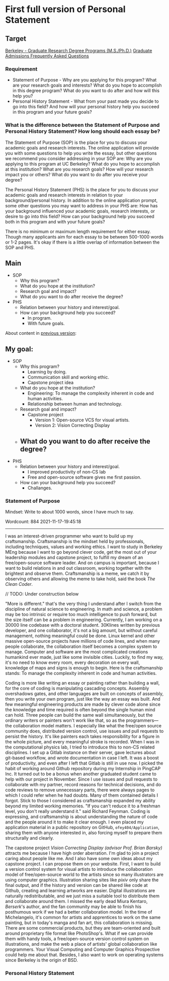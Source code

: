 First full version of Personal Statement
========================================

## Target

[Berkeley - Graduate Research Degree Programs (M.S./Ph.D.)](https://eecs.berkeley.edu/academics/graduate/research-programs/admissions)
[Graduate Admissions Frequently Asked Questions](https://eecs.berkeley.edu/academics/graduate/faq)

### Requirement

- Statement of Purpose - Why are you applying for this program? What are your research goals and interests? What do you hope to accomplish in this degree program? What do you want to do after and how will this help you?
- Personal History Statement - What from your past made you decide to go into this field? And how will your personal history help you succeed in this program and your future goals?

### What is the difference between the Statement of Purpose and Personal History Statement? How long should each essay be?

The Statement of Purpose (SOP) is the place for you to discuss your academic goals and research interests. The online application will provide you with some questions to help you write the essay, but other questions we recommend you consider addressing in your SOP are: Why are you applying to this program at UC Berkeley? What do you hope to accomplish at this institution? What are you research goals? How will your research impact you or others? What do you want to do after you receive your degree?

The Personal History Statement (PHS) is the place for you to discuss your academic goals and research interests in relation to your background/personal history. In addition to the online application prompt, some other questions you may want to address in your PHS are: How has your background influenced your academic goals, research interests, or desire to go into this field? How can your background help you succeed both in this program and with your future goals?

There is no minimum or maximum length requirement for either essay. Though many applicants aim for each essay to be between 500-1000 words or 1-2 pages. It's okay if there is a little overlap of information between the SOP and PHS.

## Main

- SOP
  - Why this program?
  - What do you hope at the institution?
  - Research goal and impact?
  - What do you want to do after receive the degree? 
- PHS
  - Relation between your history and interest/goal.
  - How can your background help you succeed?
    - In program.
    - With future goals.

About content in [previous version](2-craftsmanship.en.md):

My goal:
- 

- SOP
  - Why this program?
    - Learning by doing.
    - Communication skill and working ethic.
    - Capstone project idea
  - What do you hope at the institution?
    - Engineering: To manage the complexity inherent in code and human activities.
    - Relationship between human and technology.
  - Research goal and impact?
    - Capstone project
      - Version 1: Open-source VCS for visual artists.
      - Version 2: Vision Correcting Display
  - What do you want to do after receive the degree? 
    - 
- PHS
  - Relation between your history and interest/goal.
    - I improved productivity of non-CS lab
    - Free and open-source software gives me first passion.
  - How can your background help you succeed?
    - Challanges.

### Statement of Purpose

Mindset: Write to about 1000 words, since I have much to say.

Wordcount: 884 2021-11-17-19:45:18

----

I was an interest-driven programmer who want to build up my craftsmanship. Craftsmanship is the mindset held by professionals, including techniques, values and working ethics. I want to study in Berkeley MEng because I want to go beyond clever code, get the most out of your leadership modules and capstone project, to fulfill my dream of an free/open-source software leader. And on campus is important, because I want to build relations in and out classroom, working together with the brightest and observe them. Craftsmanship is a meme, we catch it by observing others and allowing the meme to take hold, said the book *The Clean Coder*.

// TODO: Under construction below

"More is different." that's the very thing I understand after I switch from the discipline of natural science to engineering. In math and science, a problem may be too intrinsic or require too much intelligence to push forward, but the size itself can be a problem in engineering. Currently, I am working on a 30000 line codebase with a doctoral student. 30Klines written by previous developer, and one collaborator, it's not a big amount, but without careful management, nothing meaningful could be done. Linux kernel and other massive open-source projects have millions of code lines, and when many people collaborate, the collaboration itself becomes a complex system to manage. Computer and software are the most complicated creations humankind ever made, just like some invisible cities. Luckily, to find my way, it's no need to know every room, every decoration on every wall, knowledge of maps and signs is enough to begin. Here is the craftsmanship stands: To manage the complexity inherent in code and human activities.

Coding is more like writing an essay or painting rather than building a wall, for the core of coding is manipulating cascading concepts. Assembly overshadows gates, and other languages are built on concepts of assembly, then you write your own program, just like the way an essay was built. And few meaningful engineering products are made by clever code alone since the knowledge and time required is often beyond the single human mind can hold. Three people can build the same wall simultaneously, but the ordinary writers or painters won't work like that, so as the programmers—the collaboration model matters. I especially like what the free/open source community does, distributed version control, use issues and pull requests to persist the history. It's like painters each takes responsibility for a figure in the whole picture, and every meaningful stroke is recorded. When I was in the computational physics lab, I tried to introduce this to non-CS related disciplines. I set up a Gitlab instance on their server, gave lectures about git-based workflow, and wrote documentation in case I left. It was a boost of productivity, and even after I left that Gitlab is still in use now. I picked the habit of working around Github repository during my Internship in PingCAP Inc. It turned out to be a bonus when another graduated student came to help with our project in November. Since I use issues and pull requests to collaborate with my partner, record reasons for technical decisions, and do code reviews to remove unnecessary parts, there were always pages to which I could refer when he had doubts. Many of them contained details I forgot. Stick to those I considered as craftsmanship expanded my ability beyond my limited working memories. "If you can't reduce it to a freshman level, you don't really understand it." said Richard Feynman. Coding is expressing, and craftsmanship is about understanding the nature of code and the people around it to make it clear enough. I even placed my application material in a public repository on GitHub, `ofey404/Application`, sharing them with anyone interested in, also forcing myself to prepare them structurally and clearly.

The capstone project *Vision Correcting Display (advisor Prof. Brian Barsky)* attracts me because I have high order aberration. I'm glad to join a project caring about people like me. And I also have some own ideas about my capstone project. I can propose them on your website. First, I want to build a version control system for visual artists to introduce the collaboration model of free/open-source world to the artists since so many illustrators are using computer graphics. Illustration sharing sites like *pixiv* only share the final output, and if the history and version can be shared like code at Github, creating and learning artworks are easier. Digital illustrations are naturally redistributable, and we just miss a suitable tool to distribute them and collaborate around them. I missed the early dead Miura Kentaro, *Berserk*'s author, and the fan community may be able to finish his posthumous work if we had a better collaboration model. In the time of Michelangelo, it's common for artists and apprentices to work on the same painting, but in today's manga and fan art, this collaboration is missing. There are some commercial products, but they are team-oriented and built around proprietary file format like PhotoShop's. What if we can provide them with handy tools, a free/open-source version control system on illustrations, and make the web a place of artists' global collaboration like programmers. Your Visual Computing and Computer Graphics Prospective could help me about that. Besides, I also want to work on operating systems since Berkeley is the origin of BSD.

### Personal History Statement





